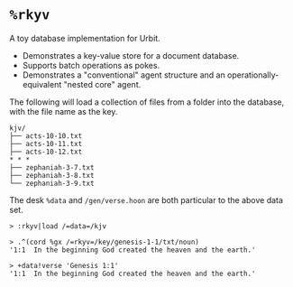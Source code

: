 #   `%rkyv`

A toy database implementation for Urbit.

- Demonstrates a key-value store for a document database.
- Supports batch operations as pokes.
- Demonstrates a "conventional" agent structure and an operationally-equivalent "nested core" agent.

The following will load a collection of files from a folder into the database, with the file name as the key.

```
kjv/
├── acts-10-10.txt
├── acts-10-11.txt
├── acts-10-12.txt
* * *
├── zephaniah-3-7.txt  
├── zephaniah-3-8.txt  
└── zephaniah-3-9.txt
```

The desk `%data` and `/gen/verse.hoon` are both particular to the above data set.

```hoon
> :rkyv|load /=data=/kjv

> .^(cord %gx /=rkyv=/key/genesis-1-1/txt/noun)
'1:1  In the beginning God created the heaven and the earth.'

> +data!verse 'Genesis 1:1'
'1:1  In the beginning God created the heaven and the earth.'
```

